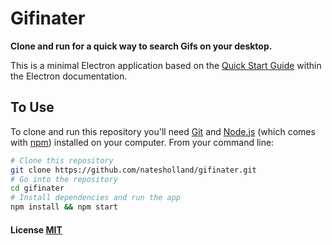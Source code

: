 # Gifinater

**Clone and run for a quick way to search Gifs on your desktop.**

This is a minimal Electron application based on the [Quick Start Guide](http://electron.atom.io/docs/latest/tutorial/quick-start) within the Electron documentation.

## To Use

To clone and run this repository you'll need [Git](https://git-scm.com) and [Node.js](https://nodejs.org/en/download/) (which comes with [npm](http://npmjs.com)) installed on your computer. From your command line:

```bash
# Clone this repository
git clone https://github.com/natesholland/gifinater.git
# Go into the repository
cd gifinater
# Install dependencies and run the app
npm install && npm start
```


#### License [MIT](LICENSE.md)
